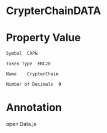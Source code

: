 # CrypterChainDATA

Property	Value
=================

```
Symbol	CRPN
```

```
Token Type	ERC20
```
```
Name	CrypterChain
```
```
Number of Decimals	9
```

Annotation	
=================


open Data.js
